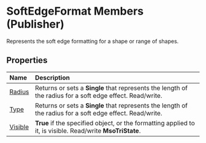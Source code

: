 
# SoftEdgeFormat Members (Publisher)
Represents the soft edge formatting for a shape or range of shapes.

## Properties



|**Name**|**Description**|
|:-----|:-----|
| [Radius](577920f2-2484-9f14-fdcd-09b5d6d5964c.md)|Returns or sets a  **Single** that represents the length of the radius for a soft edge effect. Read/write.|
| [Type](e4bd7a4b-17a5-b0c2-7fd8-34025651c19d.md)|Returns or sets a  **Single** that represents the length of the radius for a soft edge effect. Read/write.|
| [Visible](e95a9764-4e36-5757-3d78-ae0344bf3562.md)| **True** if the specified object, or the formatting applied to it, is visible. Read/write **MsoTriState**.|

